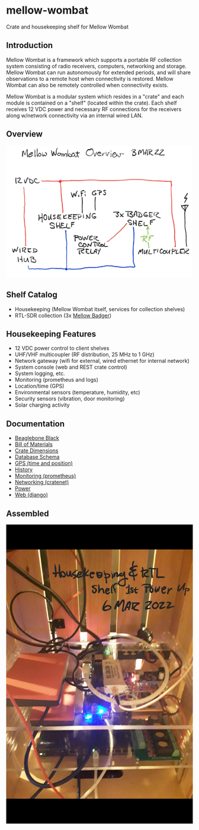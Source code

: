 # mellow-wombat
Crate and housekeeping shelf for Mellow Wombat

## Introduction
Mellow Wombat is a framework which supports a portable RF collection system consisting of radio receivers, computers, networking and storage.  Mellow Wombat can run autonomously for extended periods, and will share observations to a remote host when connectivity is restored.  Mellow Wombat can also be remotely controlled when connectivity exists.

Mellow Wombat is a modular system which resides in a "crate" and each module is contained on a "shelf" (located within the crate).  Each shelf receives 12 VDC
power and necessary RF connections for the receivers along w/network connectivity via an internal wired LAN.

## Overview
![overview](https://github.com/guycole/mellow-wombat/blob/main/dox/grafix/overview.png)

## Shelf Catalog
+ Housekeeping (Mellow Wombat itself, services for collection shelves)
+ RTL-SDR collection (3x [Mellow Badger](https://github.com/guycole/mellow-badger))

## Housekeeping Features
+ 12 VDC power control to client shelves
+ UHF/VHF multicoupler (RF distribution, 25 MHz to 1 GHz)
+ Network gateway (wifi for external, wired ethernet for internal network)
+ System console (web and REST crate control)
+ System logging, etc.
+ Monitoring (prometheus and logs)
+ Location/time (GPS)
+ Environmental sensors (temperature, humidity, etc)
+ Security sensors (vibration, door monitoring)
+ Solar charging activity

## Documentation
+ [Beaglebone Black](https://github.com/guycole/mellow-wombat/blob/main/dox/BEAGLEBONE.md)
+ [Bill of Materials](https://github.com/guycole/mellow-wombat/blob/main/dox/BOM.md)
+ [Crate Dimensions](https://github.com/guycole/mellow-wombat/blob/main/dox/grafix/crate_dimensions.jpg)
+ [Database Schema](https://github.com/guycole/mellow-wombat/blob/main/dox/DATABASE.md)
+ [GPS (time and position)](https://github.com/guycole/mellow-wombat/blob/main/dox/GPS.md)
+ [History](https://github.com/guycole/mellow-wombat/blob/main/dox/HISTORY.md)
+ [Monitoring (prometheus)](https://github.com/guycole/mellow-wombat/blob/main/dox/MONITORING.md)
+ [Networking (cratenet)](https://github.com/guycole/mellow-wombat/blob/main/dox/NETWORKING.md)
+ [Power](https://github.com/guycole/mellow-wombat/blob/main/dox/POWER.md)
+ [Web (django)](https://github.com/guycole/mellow-wombat/blob/main/dox/WEB.md)

## Assembled
![first_power](https://github.com/guycole/mellow-wombat/blob/main/dox/grafix/first_power.jpg)
 
